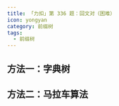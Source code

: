 ```yaml
---
title: 「力扣」第 336 题：回文对（困难）
icon: yongyan
category: 前缀树
tags:
  - 前缀树
---
```


## 方法一：字典树





## 方法二：马拉车算法

